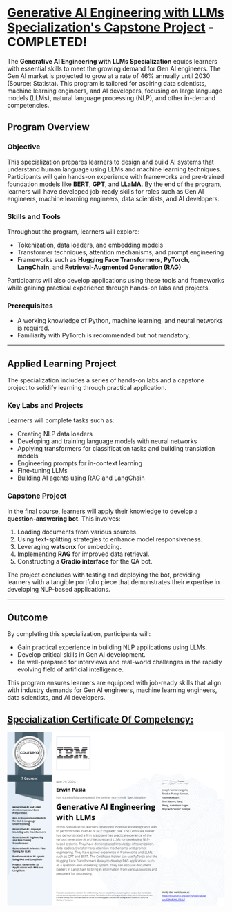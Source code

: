 # [Generative AI Engineering with LLMs Specialization's Capstone Project](https://www.coursera.org/account/accomplishments/specialization/certificate/Q9WBXKL7Z4LF) - COMPLETED!

The **Generative AI Engineering with LLMs Specialization** equips learners with essential skills to meet the growing demand for Gen AI engineers. The Gen AI market is projected to grow at a rate of 46% annually until 2030 (Source: Statista). This program is tailored for aspiring data scientists, machine learning engineers, and AI developers, focusing on large language models (LLMs), natural language processing (NLP), and other in-demand competencies.

## Program Overview

### Objective
This specialization prepares learners to design and build AI systems that understand human language using LLMs and machine learning techniques. Participants will gain hands-on experience with frameworks and pre-trained foundation models like **BERT**, **GPT**, and **LLaMA**. By the end of the program, learners will have developed job-ready skills for roles such as Gen AI engineers, machine learning engineers, data scientists, and AI developers.

### Skills and Tools
Throughout the program, learners will explore:
- Tokenization, data loaders, and embedding models
- Transformer techniques, attention mechanisms, and prompt engineering
- Frameworks such as **Hugging Face Transformers**, **PyTorch**, **LangChain**, and **Retrieval-Augmented Generation (RAG)**

Participants will also develop applications using these tools and frameworks while gaining practical experience through hands-on labs and projects.

### Prerequisites
- A working knowledge of Python, machine learning, and neural networks is required.
- Familiarity with PyTorch is recommended but not mandatory.

---

## Applied Learning Project

The specialization includes a series of hands-on labs and a capstone project to solidify learning through practical application.

### Key Labs and Projects
Learners will complete tasks such as:
- Creating NLP data loaders
- Developing and training language models with neural networks
- Applying transformers for classification tasks and building translation models
- Engineering prompts for in-context learning
- Fine-tuning LLMs
- Building AI agents using RAG and LangChain

### Capstone Project
In the final course, learners will apply their knowledge to develop a **question-answering bot**. This involves:
1. Loading documents from various sources.
2. Using text-splitting strategies to enhance model responsiveness.
3. Leveraging **watsonx** for embedding.
4. Implementing **RAG** for improved data retrieval.
5. Constructing a **Gradio interface** for the QA bot.

The project concludes with testing and deploying the bot, providing learners with a tangible portfolio piece that demonstrates their expertise in developing NLP-based applications.

---

## Outcome

By completing this specialization, participants will:
- Gain practical experience in building NLP applications using LLMs.
- Develop critical skills in Gen AI development.
- Be well-prepared for interviews and real-world challenges in the rapidly evolving field of artificial intelligence.

This program ensures learners are equipped with job-ready skills that align with industry demands for Gen AI engineers, machine learning engineers, data scientists, and AI developers.

## [Specialization Certificate Of Competency:](https://www.coursera.org/account/accomplishments/specialization/certificate/Q9WBXKL7Z4LF)

<p style="text-align:center">
    <a href="https://www.coursera.org/account/accomplishments/specialization/certificate/Q9WBXKL7Z4LF" target="_blank">
    <img src="images/IBM_GAILLMS_SC.png" alt="IBM Data Science Professional Certificate"  />
    </a>
</p>
